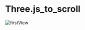 # Three.js_to_scroll

![firstView](https://kt-media.blog/wp-content/uploads/2022/08/スクリーンショット-2022-08-17-18.36.20.png)